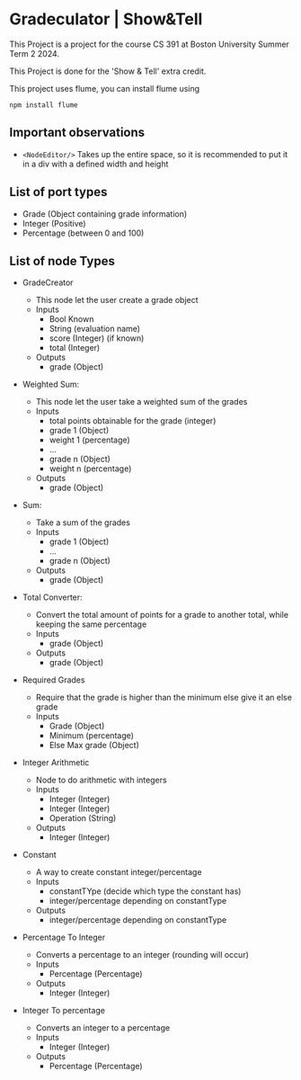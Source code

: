 # Gradeculator | Show&Tell
This Project is a project for the course
CS 391 at Boston University Summer Term 2 2024.

This Project is done for the 'Show & Tell' extra credit.

This project uses flume, you can install flume using
```shell
npm install flume
```

## Important observations
- ``<NodeEditor/>`` Takes up the entire space, so it is recommended to put it in a div with a defined width and height

## List of port types
- Grade (Object containing grade information)
- Integer (Positive)
- Percentage (between 0 and 100)

## List of node Types
- GradeCreator
    - This node let the user create a grade object
    - Inputs
        - Bool Known
        - String (evaluation name)
        - score (Integer) (if known)
        - total (Integer)
    - Outputs
        - grade (Object)
      
- Weighted Sum:
    - This node let the user take a weighted sum of the grades
    - Inputs
        - total points obtainable for the grade (integer) 
        - grade 1 (Object)
        - weight 1 (percentage)
        - ...
        - grade n (Object)
        - weight n (percentage)
    - Outputs
        - grade (Object)
      
- Sum:
  - Take a sum of the grades
  - Inputs
    - grade 1 (Object)
    - ...
    - grade n (Object)
  - Outputs
    - grade (Object)
    
- Total Converter:
  - Convert the total amount of points for a grade to another total, while keeping the same percentage
  - Inputs
    - grade (Object)
  - Outputs
    - grade (Object)
    
- Required Grades
    - Require that the grade is higher than the minimum else give it an else grade
    - Inputs
        - Grade (Object)
        - Minimum (percentage)
        - Else Max grade (Object)
      
- Integer Arithmetic
  - Node to do arithmetic with integers
  - Inputs
    - Integer (Integer)
    - Integer (Integer)
    - Operation (String)
  - Outputs
    - Integer (Integer)
    
- Constant
  - A way to create constant integer/percentage
  - Inputs
    - constantTYpe (decide which type the constant has)
    - integer/percentage depending on constantType
  - Outputs
    - integer/percentage depending on constantType
    
- Percentage To Integer
  - Converts a percentage to an integer (rounding will occur)
  - Inputs
    - Percentage (Percentage)
  - Outputs
    - Integer (Integer)

- Integer To percentage
    - Converts an integer to a percentage
    - Inputs
        - Integer (Integer)
    - Outputs
        - Percentage (Percentage)